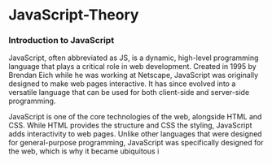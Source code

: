 # JavaScript-Theory



### Introduction to JavaScript

JavaScript, often abbreviated as JS, is a dynamic, high-level programming language that plays a critical role in web development. Created in 1995 by Brendan Eich while he was working at Netscape, JavaScript was originally designed to make web pages interactive. It has since evolved into a versatile language that can be used for both client-side and server-side programming.

JavaScript is one of the core technologies of the web, alongside HTML and CSS. While HTML provides the structure and CSS the styling, JavaScript adds interactivity to web pages. Unlike other languages that were designed for general-purpose programming, JavaScript was specifically designed for the web, which is why it became ubiquitous i